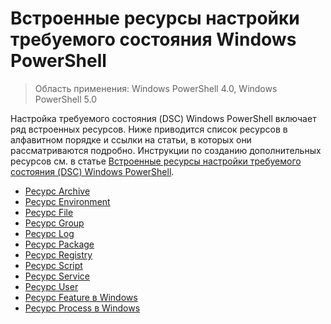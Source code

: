 # Встроенные ресурсы настройки требуемого состояния Windows PowerShell

> Область применения: Windows PowerShell 4.0, Windows PowerShell 5.0

Настройка требуемого состояния (DSC) Windows PowerShell включает ряд встроенных ресурсов. Ниже приводится список ресурсов в алфавитном порядке и ссылки на статьи, в которых они рассматриваются подробно. Инструкции по созданию дополнительных ресурсов см. в статье [Встроенные ресурсы настройки требуемого состояния (DSC) Windows PowerShell](authoringResource.md).

* [Ресурс Archive](archiveResource.md)
* [Ресурс Environment](environmentResource.md)
* [Ресурс File](fileResource.md)
* [Ресурс Group](groupResource.md)
* [Ресурс Log](logResource.md)
* [Ресурс Package](PackageResource.md)
* [Ресурс Registry](registryResource.md)
* [Ресурс Script](scriptResource.md)
* [Ресурс Service](serviceResource.md)
* [Ресурс User](userResource.md)
* [Ресурс Feature в Windows](windowsFeatureResource.md)
* [Ресурс Process в Windows](windowsProcessResource.md)
<!--HONumber=Feb16_HO4-->
